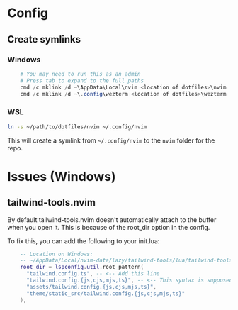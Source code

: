 # Config
## Create symlinks
### Windows
```powershell
    # You may need to run this as an admin
    # Press tab to expand to the full paths
    cmd /c mklink /d ~\AppData\Local\nvim <location of dotfiles>\nvim
    cmd /c mklink /d ~\.config\wezterm <location of dotfiles>\wezterm

```

### WSL
```bash
ln -s ~/path/to/dotfiles/nvim ~/.config/nvim
```
This will create a symlink from `~/.config/nvim` to the `nvim` folder for the repo.


# Issues (Windows)
## tailwind-tools.nvim

By default tailwind-tools.nvim doesn't automatically attach to the buffer when you open it.
This is because of the root_dir option in the config.

To fix this, you can add the following to your init.lua:
```lua
    -- Location on Windows:
    -- ~/AppData/Local/nvim-data/lazy/tailwind-tools/lua/tailwind-tools/lsp.lua
    root_dir = lspconfig.util.root_pattern(
      "tailwind.config.ts", -- <-- Add this line
      "tailwind.config.{js,cjs,mjs,ts}", -- <-- This syntax is supposedly not supported
      "assets/tailwind.config.{js,cjs,mjs,ts}",
      "theme/static_src/tailwind.config.{js,cjs,mjs,ts}"
    ),
```
